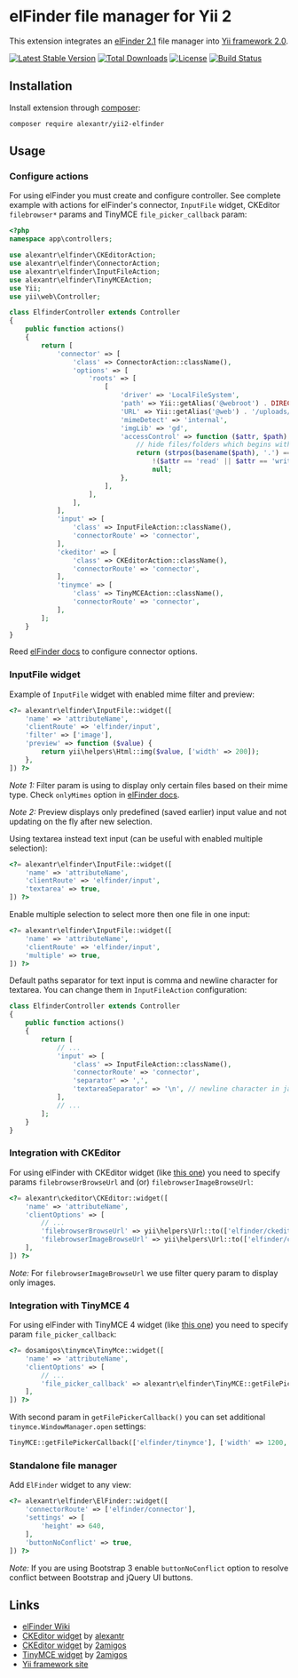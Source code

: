 # elFinder file manager for Yii 2

This extension integrates an [elFinder 2.1](http://studio-42.github.io/elFinder/) file manager into
[Yii framework 2.0](http://www.yiiframework.com).

[![Latest Stable Version](https://poser.pugx.org/alexantr/yii2-elfinder/v/stable)](https://packagist.org/packages/alexantr/yii2-elfinder)
[![Total Downloads](https://poser.pugx.org/alexantr/yii2-elfinder/downloads)](https://packagist.org/packages/alexantr/yii2-elfinder)
[![License](https://poser.pugx.org/alexantr/yii2-elfinder/license)](https://packagist.org/packages/alexantr/yii2-elfinder)
[![Build Status](https://travis-ci.org/alexantr/yii2-elfinder.svg?branch=master)](https://travis-ci.org/alexantr/yii2-elfinder)

## Installation

Install extension through [composer](http://getcomposer.org/):

```
composer require alexantr/yii2-elfinder
```

## Usage

### Configure actions

For using elFinder you must create and configure controller. See complete example with actions for elFinder's connector,
`InputFile` widget, CKEditor `filebrowser*` params and TinyMCE `file_picker_callback` param:

```php
<?php
namespace app\controllers;

use alexantr\elfinder\CKEditorAction;
use alexantr\elfinder\ConnectorAction;
use alexantr\elfinder\InputFileAction;
use alexantr\elfinder\TinyMCEAction;
use Yii;
use yii\web\Controller;

class ElfinderController extends Controller
{
    public function actions()
    {
        return [
            'connector' => [
                'class' => ConnectorAction::className(),
                'options' => [
                    'roots' => [
                        [
                            'driver' => 'LocalFileSystem',
                            'path' => Yii::getAlias('@webroot') . DIRECTORY_SEPARATOR . 'uploads',
                            'URL' => Yii::getAlias('@web') . '/uploads/',
                            'mimeDetect' => 'internal',
                            'imgLib' => 'gd',
                            'accessControl' => function ($attr, $path) {
                                // hide files/folders which begins with dot
                                return (strpos(basename($path), '.') === 0) ?
                                    !($attr == 'read' || $attr == 'write') :
                                    null;
                            },
                        ],
                    ],
                ],
            ],
            'input' => [
                'class' => InputFileAction::className(),
                'connectorRoute' => 'connector',
            ],
            'ckeditor' => [
                'class' => CKEditorAction::className(),
                'connectorRoute' => 'connector',
            ],
            'tinymce' => [
                'class' => TinyMCEAction::className(),
                'connectorRoute' => 'connector',
            ],
        ];
    }
}
```

Reed [elFinder docs](https://github.com/Studio-42/elFinder/wiki/Connector-configuration-options-2.1) to configure
connector options.

### InputFile widget

Example of `InputFile` widget with enabled mime filter and preview:

```php
<?= alexantr\elfinder\InputFile::widget([
    'name' => 'attributeName',
    'clientRoute' => 'elfinder/input',
    'filter' => ['image'],
    'preview' => function ($value) {
        return yii\helpers\Html::img($value, ['width' => 200]);
    },
]) ?>
```

*Note 1:* Filter param is using to display only certain files based on their mime type. Check `onlyMimes` option
in [elFinder docs](https://github.com/Studio-42/elFinder/wiki/Client-configuration-options-2.1#onlyMimes).

*Note 2:* Preview displays only predefined (saved earlier) input value and not updating on the fly after new selection.

Using textarea instead text input (can be useful with enabled multiple selection):

```php
<?= alexantr\elfinder\InputFile::widget([
    'name' => 'attributeName',
    'clientRoute' => 'elfinder/input',
    'textarea' => true,
]) ?>
```

Enable multiple selection to select more then one file in one input:

```php
<?= alexantr\elfinder\InputFile::widget([
    'name' => 'attributeName',
    'clientRoute' => 'elfinder/input',
    'multiple' => true,
]) ?>
```

Default paths separator for text input is comma and newline character for textarea.
You can change them in `InputFileAction` configuration:

```php
class ElfinderController extends Controller
{
    public function actions()
    {
        return [
            // ...
            'input' => [
                'class' => InputFileAction::className(),
                'connectorRoute' => 'connector',
                'separator' => ',',
                'textareaSeparator' => '\n', // newline character in javascript
            ],
            // ...
        ];
    }
}
```

### Integration with CKEditor

For using elFinder with CKEditor widget (like [this one](https://github.com/alexantr/yii2-ckeditor)) you need to
specify params `filebrowserBrowseUrl` and (or) `filebrowserImageBrowseUrl`:

```php
<?= alexantr\ckeditor\CKEditor::widget([
    'name' => 'attributeName',
    'clientOptions' => [
        // ...
        'filebrowserBrowseUrl' => yii\helpers\Url::to(['elfinder/ckeditor']),
        'filebrowserImageBrowseUrl' => yii\helpers\Url::to(['elfinder/ckeditor', 'filter' => 'image']),
    ],
]) ?>
```

*Note:* For `filebrowserImageBrowseUrl` we use filter query param to display only images.

### Integration with TinyMCE 4

For using elFinder with TinyMCE 4 widget (like [this one](https://github.com/2amigos/yii2-tinymce-widget)) you need to
specify param `file_picker_callback`:

```php
<?= dosamigos\tinymce\TinyMce::widget([
    'name' => 'attributeName',
    'clientOptions' => [
        // ...
        'file_picker_callback' => alexantr\elfinder\TinyMCE::getFilePickerCallback(['elfinder/tinymce']),
    ],
]) ?>
```

With second param in `getFilePickerCallback()` you can set additional `tinymce.WindowManager.open` settings:

```php
TinyMCE::getFilePickerCallback(['elfinder/tinymce'], ['width' => 1200, 'height' => 600])
```

### Standalone file manager

Add `ElFinder` widget to any view:

```php
<?= alexantr\elfinder\ElFinder::widget([
    'connectorRoute' => ['elfinder/connector'],
    'settings' => [
        'height' => 640,
    ],
    'buttonNoConflict' => true,
]) ?>
```

*Note:* If you are using Bootstrap 3 enable `buttonNoConflict` option to resolve conflict between
Bootstrap and jQuery UI buttons.

## Links

* [elFinder Wiki](https://github.com/Studio-42/elFinder/wiki)
* [CKEditor widget](https://github.com/alexantr/yii2-ckeditor) by [alexantr](https://github.com/alexantr)
* [CKEditor widget](https://github.com/2amigos/yii2-ckeditor-widget) by [2amigos](https://github.com/2amigos)
* [TinyMCE widget](https://github.com/2amigos/yii2-tinymce-widget) by [2amigos](https://github.com/2amigos)
* [Yii framework site](http://www.yiiframework.com)
